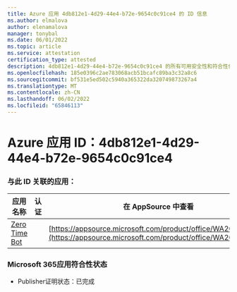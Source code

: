 ```yaml
---
title: Azure 应用 4db812e1-4d29-44e4-b72e-9654c0c91ce4 的 ID 信息
ms.author: elmalova
author: elenamalova
manager: tonybal
ms.date: 06/01/2022
ms.topic: article
ms.service: attestation
certification_type: attested
description: 4db812e1-4d29-44e4-b72e-9654c0c91ce4 的所有可用安全性和符合性信息信息。
ms.openlocfilehash: 185e0396c2ae783068acb51bcafc89ba3c32a8c6
ms.sourcegitcommit: bf531e5ed502c5940a365322da320749873267a4
ms.translationtype: MT
ms.contentlocale: zh-CN
ms.lasthandoff: 06/02/2022
ms.locfileid: "65846113"
---
```

# <a name="azure-app-id-4db812e1-4d29-44e4-b72e-9654c0c91ce4"></a>Azure 应用 ID：4db812e1-4d29-44e4-b72e-9654c0c91ce4


### <a name="apps-associated-with-this-id"></a>与此 ID 关联的应用：
| **应用名称** | **认证** | **在 AppSource 中查看** |
|--------------|---------------|-----------------------|
| [Zero Time Bot](../forward/WA200003717.md) |  | [https://appsource.microsoft.com/product/office/WA200003717](https://appsource.microsoft.com/product/office/WA200003717) |

### <a name="microsoft-365-app-compliance-status"></a>Microsoft 365应用符合性状态
- Publisher证明状态：已完成
